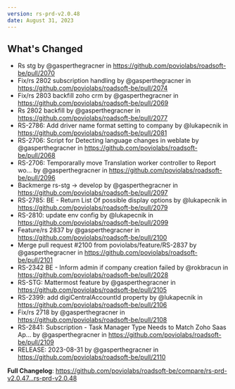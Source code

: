 ```yaml
---
version: rs-prd-v2.0.48
date: August 31, 2023
---
```


## What's Changed
* Rs stg by @gasperthegracner in https://github.com/poviolabs/roadsoft-be/pull/2070
* Fix/rs 2802 subscription handling by @gasperthegracner in https://github.com/poviolabs/roadsoft-be/pull/2074
* Fix/rs 2803 backfill zoho crm by @gasperthegracner in https://github.com/poviolabs/roadsoft-be/pull/2069
* Rs 2802 backfill by @gasperthegracner in https://github.com/poviolabs/roadsoft-be/pull/2077
* RS-2786: Add driver name format setting to company by @lukapecnik in https://github.com/poviolabs/roadsoft-be/pull/2081
* RS-2706: Script for Detecting language changes in weblate by @gasperthegracner in https://github.com/poviolabs/roadsoft-be/pull/2068
* RS-2706: Temporarally move Translation worker controller to Report wo… by @gasperthegracner in https://github.com/poviolabs/roadsoft-be/pull/2096
* Backmerge rs-stg -> develop by @gasperthegracner in https://github.com/poviolabs/roadsoft-be/pull/2097
* RS-2785: BE - Return List Of possible display options  by @lukapecnik in https://github.com/poviolabs/roadsoft-be/pull/2079
* RS-2810: update env config by @lukapecnik in https://github.com/poviolabs/roadsoft-be/pull/2099
* Feature/rs 2837 by @gasperthegracner in https://github.com/poviolabs/roadsoft-be/pull/2100
* Merge pull request #2100 from poviolabs/feature/RS-2837 by @gasperthegracner in https://github.com/poviolabs/roadsoft-be/pull/2101
* RS-2342 BE - Inform admin if company creation failed by @rokbracun in https://github.com/poviolabs/roadsoft-be/pull/2028
* RS-STG: Mattermost feature by @gasperthegracner in https://github.com/poviolabs/roadsoft-be/pull/2105
* RS-2399: add digiCentralAccountId property by @lukapecnik in https://github.com/poviolabs/roadsoft-be/pull/2106
* Fix/rs 2718 by @gasperthegracner in https://github.com/poviolabs/roadsoft-be/pull/2108
* RS-2841: Subscription - Task Manager Type Needs to Match Zoho Saas Ap… by @gasperthegracner in https://github.com/poviolabs/roadsoft-be/pull/2109
* RELEASE: 2023-08-31 by @gasperthegracner in https://github.com/poviolabs/roadsoft-be/pull/2110


**Full Changelog**: https://github.com/poviolabs/roadsoft-be/compare/rs-prd-v2.0.47...rs-prd-v2.0.48
